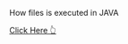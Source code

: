 How files is executed in JAVA 

[ Click Here 👆 ](https://faithful-narwhal-cb8.notion.site/Java-1b537b382b7180d0bb15cef91f21cad5)
